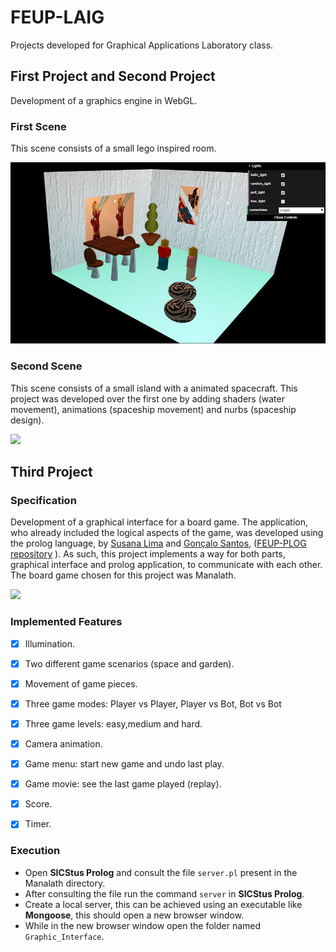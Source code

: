 # FEUP-LAIG
Projects developed for Graphical Applications Laboratory class.

## First Project and Second Project

Development of a graphics engine in WebGL. 

### First Scene

This scene consists of a small lego inspired room.

![](https://github.com/susanalima/FEUP-LAIG/blob/master/TP1/scenes/images/readme1.JPG)

### Second Scene

This scene consists of a small island with a animated spacecraft. This project was developed over the first one by adding shaders (water movement), animations (spaceship movement) and nurbs (spaceship design).

![](https://github.com/susanalima/FEUP-LAIG/blob/master/TP2/scenes/images/gif1.gif)

## Third Project

### Specification

Development of a graphical interface for a board game. 
The application, who already included the logical aspects of the game, was developed using the prolog language, by [Susana Lima](https://github.com/susanalima) and [Gonçalo Santos](https://github.com/gregueiras),
([FEUP-PLOG repository](https://github.com/susanalima/FEUP-PLOG) ).
As such, this project implements a way for both parts, graphical interface and prolog application, to communicate with each other. 
The board game chosen for this project was Manalath.

![](https://github.com/susanalima/FEUP-LAIG/blob/master/TP3/Graphic_Interface/scenes/images/gif1.gif)

### Implemented Features

- [X] Illumination.
- [x] Two different game scenarios (space and garden).
- [x] Movement of game pieces.
- [x] Three game modes: Player vs Player, Player vs Bot, Bot vs Bot
- [x] Three game levels: easy,medium and hard.
- [x] Camera animation.
- [x] Game menu: start new game and undo last play.
- [X] Game movie: see the last game played (replay).
- [X] Score.
- [X] Timer.


### Execution

* Open **SICStus Prolog** and consult the file `server.pl` present in the Manalath directory.
* After consulting the file run the command `server` in **SICStus Prolog**.
* Create a local server, this can be achieved using an executable like **Mongoose**, this should open a new browser window.
* While in the new browser window open the folder named `Graphic_Interface`.


